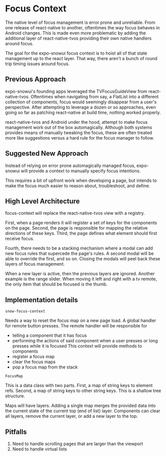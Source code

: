 # Focus Context

The native level of focus management is error prone and unreliable.
From one release of react-native to another, oftentimes the way focus behaves in Android changes.
This is made even more problematic by adding the additional layer of react-native-tvos providing their own native handlers around focus.

The goal for the expo-snowui focus context is to hoist all of that state management up to the react layer.
That way, there aren't a bunch of round trip timing issues around focus.

## Previous Approach

expo-snowui's founding apps leveraged the TVFocusGuideView from react-native-tvos.
Oftentimes when navigating from say, a FlatList into a different collection of components, focus would seemingly disappear from a user's perspective.
After attempting to leverage a dozen or so approaches, even going so far as patching react-native at build time, nothing worked properly.

react-native-tvos and Android under the hood, attempt to make focus management work out of the box automagically.
Although both systems provides means of manually tweaking the focus, these are often treated more like suggestions versus a hard rule for the focus manager to follow.

## Suggested New Approach

Instead of relying on error prone automagically managed focus, expo-snowui will provide a context to manually specify focus intentions.

This requires a bit of upfront work when developing a page, but intends to make the focus much easier to reason about, troubleshoot, and define.

## High Level Architecture

focus-context will replace the react-native-tvos view with a registry.

First, when a page renders it will register a set of keys for the components on the page.
Second, the page is responsible for mapping the relative directions of these keys.
Third, the page defines what element should first receive focus.

Fourth, there needs to be a stacking mechanism where a modal can add new focus rules that supercede the page's rules.
A second modal will be able to override the first, and so on. Closing the modals will peel back these layers of focus management.

When a new layer is active, then the previous layers are ignored.
Another example is the range slider. When moving it left and right with a tv remote, the only item that should be focused is the thumb.

## Implementation details

`snow-focus-context`

Needs a way to reset the focus map on a new page load.
A global handler for remote button presses.
The remote handler will be responsible for
  - telling a component that it has focus
  - performing the actions of said component when a user presses or long presses while it is focused
This context will provide methods to components
  - register a focus map
  - clear the focus maps
  - pop a focus map from the stack

`FocusMap`

This is a data class with two parts.
First, a map of string keys to element refs.
Second, a map of string keys to other string keys. This is a shallow tree structure.

Maps will have layers. Adding a single map merges the provided data into the current state of the current top (end of list) layer.
Components can clear all layers, remove the current layer, or add a new layer to the top.

## Pitfalls

1. Need to handle scrolling pages that are larger than the viewport
2. Need to handle virtual lists